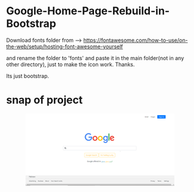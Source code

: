 # Google-Home-Page-Rebuild-in-Bootstrap
Download  fonts folder from -->
https://fontawesome.com/how-to-use/on-the-web/setup/hosting-font-awesome-yourself

and rename the folder to 'fonts' and paste it in the main folder(not in any other directory), just to make the icon work.
Thanks.

Its just bootstrap.


# snap of project 

<div align="center">
    <img src="/img/Capture.PNG" width="400px"</img> 
</div>
